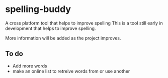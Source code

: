 # spelling-buddy
A cross platform tool that helps to improve spelling
This is a tool still early in development that helps to improve spelling.

More information will be added as the project improves.

## To do

- Add more words
- make an online list to retreive words from or use another
